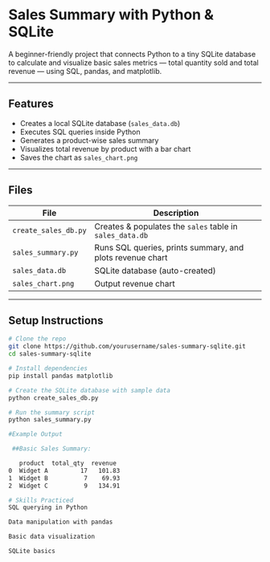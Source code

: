 #  Sales Summary with Python & SQLite

A beginner-friendly project that connects Python to a tiny SQLite database to calculate and visualize basic sales metrics — total quantity sold and total revenue — using SQL, pandas, and matplotlib.

---

##  Features

- Creates a local SQLite database (`sales_data.db`)
- Executes SQL queries inside Python
- Generates a product-wise sales summary
- Visualizes total revenue by product with a bar chart
- Saves the chart as `sales_chart.png`

---

##  Files

| File | Description |
|------|-------------|
| `create_sales_db.py` | Creates & populates the `sales` table in `sales_data.db` |
| `sales_summary.py`  | Runs SQL queries, prints summary, and plots revenue chart |
| `sales_data.db`     | SQLite database (auto-created) |
| `sales_chart.png`   | Output revenue chart |

---

##  Setup Instructions

```bash
# Clone the repo
git clone https://github.com/yourusername/sales-summary-sqlite.git
cd sales-summary-sqlite

# Install dependencies
pip install pandas matplotlib

# Create the SQLite database with sample data
python create_sales_db.py

# Run the summary script
python sales_summary.py

#Example Output

 ##Basic Sales Summary:

   product  total_qty  revenue
0  Widget A         17   101.83
1  Widget B          7    69.93
2  Widget C          9   134.91

# Skills Practiced
SQL querying in Python

Data manipulation with pandas

Basic data visualization

SQLite basics
